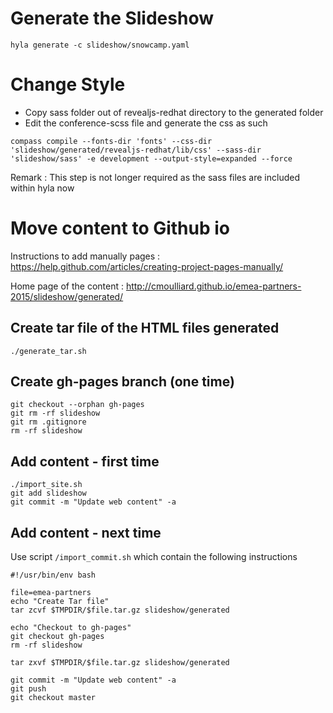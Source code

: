 # Generate the Slideshow

    hyla generate -c slideshow/snowcamp.yaml
    
# Change Style
    
* Copy sass folder out of revealjs-redhat directory to the generated folder
* Edit the conference-scss file and generate the css as such

```
compass compile --fonts-dir 'fonts' --css-dir 'slideshow/generated/revealjs-redhat/lib/css' --sass-dir 'slideshow/sass' -e development --output-style=expanded --force
```    
Remark : This step is not longer required as the sass files are included within hyla now

# Move content to Github io

Instructions to add manually pages : https://help.github.com/articles/creating-project-pages-manually/

Home page of the content : http://cmoulliard.github.io/emea-partners-2015/slideshow/generated/

## Create tar file of the HTML files generated 

    ./generate_tar.sh
    
## Create gh-pages branch (one time)

    git checkout --orphan gh-pages
    git rm -rf slideshow 
    git rm .gitignore
    rm -rf slideshow  
    
## Add content - first time

    ./import_site.sh
    git add slideshow
    git commit -m "Update web content" -a
    
## Add content - next time 

Use script `/import_commit.sh` which contain the following instructions

```
#!/usr/bin/env bash

file=emea-partners
echo "Create Tar file"
tar zcvf $TMPDIR/$file.tar.gz slideshow/generated

echo "Checkout to gh-pages"
git checkout gh-pages
rm -rf slideshow

tar zxvf $TMPDIR/$file.tar.gz slideshow/generated

git commit -m "Update web content" -a
git push
git checkout master
```    
    